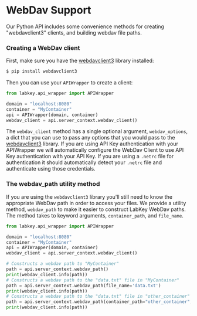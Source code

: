 # WebDav Support

Our Python API includes some convenience methods for creating "webdavclient3" clients, and building webdav file paths.

### Creating a WebDav client
First, make sure you have the [webdavclient3](https://github.com/ezhov-evgeny/webdav-client-python-3) library installed:

```bash
$ pip install webdavclient3
```

Then you can use your `APIWrapper` to create a client:

```python
from labkey.api_wrapper import APIWrapper

domain = "localhost:8080"
container = "MyContainer"
api = APIWrapper(domain, container)
webdav_client = api.server_context.webdav_client()
```

The `webdav_client` method has a single optional argument, `webdav_options`, a dict that you can use to pass any options
that you would pass to the [webdavclient3](https://github.com/ezhov-evgeny/webdav-client-python-3#webdav-api) library.
If you are using API Key authentication with your APIWrapper we will automatically configure the WebDav Client to use
API Key authentication with your API Key. If you are using a `.netrc` file for authentication it should automatically
detect your `.netrc` file and authenticate using those credentials. 


### The webdav_path utility method
If you are using the `webdavclient3` library you'll still need to know the appropriate WebDav path in order to access
your files. We provide a utility method, `webdav_path` to make it easier to construct LabKey WebDav paths. The method
takes to keyword arguments, `container_path`, and `file_name`.

```python
from labkey.api_wrapper import APIWrapper

domain = "localhost:8080"
container = "MyContainer"
api = APIWrapper(domain, container)
webdav_client = api.server_context.webdav_client()

# Constructs a webdav path to "MyContainer"
path = api.server_context.webdav_path()
print(webdav_client.info(path))
# Constructs a webdav path to the "data.txt" file in "MyContainer"
path = api.server_context.webdav_path(file_name='data.txt')
print(webdav_client.info(path))
# Constructs a webdav path to the "data.txt" file in "other_container"
path = api.server_context.webdav_path(container_path="other_container", file_name="data.txt")
print(webdav_client.info(path))
```
